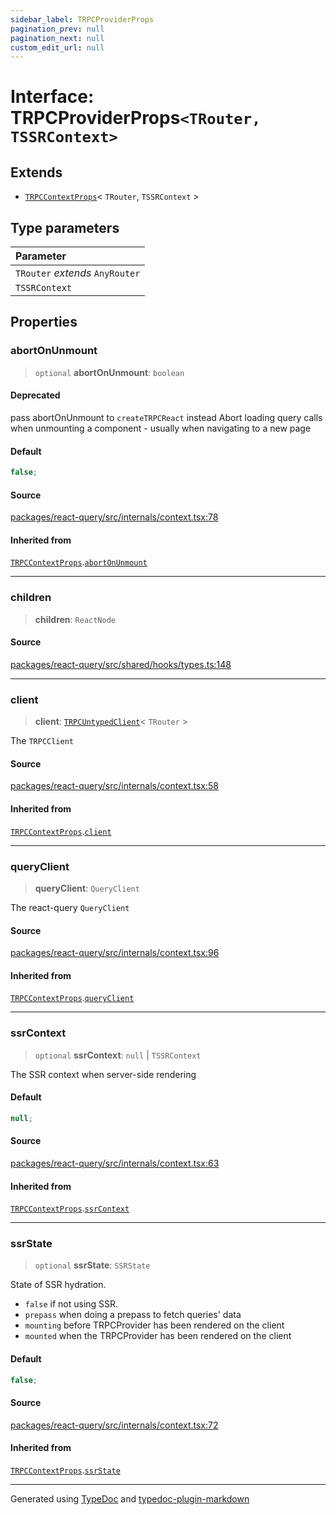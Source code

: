 ```yaml
---
sidebar_label: TRPCProviderProps
pagination_prev: null
pagination_next: null
custom_edit_url: null
---
```


# Interface: TRPCProviderProps`<TRouter, TSSRContext>`

## Extends

- [`TRPCContextProps`](01-interface.TRPCContextProps.md)< `TRouter`, `TSSRContext` \>

## Type parameters

| Parameter                       |
| :------------------------------ |
| `TRouter` _extends_ `AnyRouter` |
| `TSSRContext`                   |

## Properties

### abortOnUnmount

> `optional` **abortOnUnmount**: `boolean`

#### Deprecated

pass abortOnUnmount to `createTRPCReact` instead
Abort loading query calls when unmounting a component - usually when navigating to a new page

#### Default

```ts
false;
```

#### Source

[packages/react-query/src/internals/context.tsx:78](https://github.com/trpc/trpc/blob/caccce64/packages/react-query/src/internals/context.tsx#L78)

#### Inherited from

[`TRPCContextProps`](01-interface.TRPCContextProps.md).[`abortOnUnmount`](01-interface.TRPCContextProps.md#abortonunmount)

---

### children

> **children**: `ReactNode`

#### Source

[packages/react-query/src/shared/hooks/types.ts:148](https://github.com/trpc/trpc/blob/caccce64/packages/react-query/src/shared/hooks/types.ts#L148)

---

### client

> **client**: [`TRPCUntypedClient`](../../01-module.index/02-Classes/02-class.TRPCUntypedClient.md)< `TRouter` \>

The `TRPCClient`

#### Source

[packages/react-query/src/internals/context.tsx:58](https://github.com/trpc/trpc/blob/caccce64/packages/react-query/src/internals/context.tsx#L58)

#### Inherited from

[`TRPCContextProps`](01-interface.TRPCContextProps.md).[`client`](01-interface.TRPCContextProps.md#client)

---

### queryClient

> **queryClient**: `QueryClient`

The react-query `QueryClient`

#### Source

[packages/react-query/src/internals/context.tsx:96](https://github.com/trpc/trpc/blob/caccce64/packages/react-query/src/internals/context.tsx#L96)

#### Inherited from

[`TRPCContextProps`](01-interface.TRPCContextProps.md).[`queryClient`](01-interface.TRPCContextProps.md#queryclient)

---

### ssrContext

> `optional` **ssrContext**: `null` \| `TSSRContext`

The SSR context when server-side rendering

#### Default

```ts
null;
```

#### Source

[packages/react-query/src/internals/context.tsx:63](https://github.com/trpc/trpc/blob/caccce64/packages/react-query/src/internals/context.tsx#L63)

#### Inherited from

[`TRPCContextProps`](01-interface.TRPCContextProps.md).[`ssrContext`](01-interface.TRPCContextProps.md#ssrcontext)

---

### ssrState

> `optional` **ssrState**: `SSRState`

State of SSR hydration.

- `false` if not using SSR.
- `prepass` when doing a prepass to fetch queries' data
- `mounting` before TRPCProvider has been rendered on the client
- `mounted` when the TRPCProvider has been rendered on the client

#### Default

```ts
false;
```

#### Source

[packages/react-query/src/internals/context.tsx:72](https://github.com/trpc/trpc/blob/caccce64/packages/react-query/src/internals/context.tsx#L72)

#### Inherited from

[`TRPCContextProps`](01-interface.TRPCContextProps.md).[`ssrState`](01-interface.TRPCContextProps.md#ssrstate)

---

Generated using [TypeDoc](https://typedoc.org/) and [typedoc-plugin-markdown](https://www.npmjs.com/package/typedoc-plugin-markdown)
